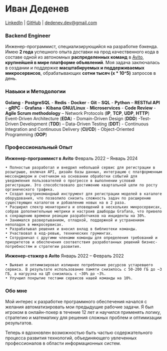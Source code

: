 # Иван Деденев
[LinkedIn](https://www.linkedin.com/in/idedenev/) | [GitHub](https://github.com/IDilettant) | dedenev.dev@gmail.com

### Backend Engineer

Инженер-программист, специализирующийся на разработке бэкенда. Имею **2 года** успешного опыта доставки на прод качественного кода в составе одной из автономных **распределенных команд** в [Avito](https://avito.ru/), **крупнейшей в мире платформе объявлений**. Моя задача заключалась в создании и поддержке **масштабируемых и поддерживаемых микросервисов**, обрабатывающих **сотни тысяч (x * 10^5)** запросов в день.

### Навыки и Методологии

**Golang** - **PostgreSQL** - **Redis** - **Docker** - **Git** – **SQL** - **Python** – **RESTful API** - **gRPC** - **Grafana** - **Kibana**
**GNU/Linux** - **Microservices** - **Code Review** - **Agile Scrum methodology** – Network Protocols (**IP**, **TCP**, **UDP**, **HTTP**)
Event-Driven Architecture (**EDA**) - Domain-Driven Design (**DDD**) -Test-Driven Development (**TDD**) – Data-Driven Testing (**DDT**) - Continuous Integration and Continuous Delivery (**CI/CD**) - Object-Oriented Programming (**OOP**)

### Профессиональный Опыт

**Инженер-программист в Avito**                                                           Февраль 2022 – Январь 2024

    • Полностью разработал и внедрил небольшой сервис для регистрации в розыгрыше, включая API, дизайн базы данных, интеграцию с платформенным мессенджером и счетчиком на основании обработки событий для уведомления пользователей о прогрессе в выполнении условий регистрации. Это способствовало достижению квартальной цели по росту органического трафика.
    • Создал внутрикомандный инструмент для регистрации моделей в каталоге оборудования, что позволило снизить сложность задач по расширению существующих каталогов и добавлению новых на в 2 раза.
    • Расширил спектр мониторинга и оповещений в нескольких микросервисах, собрав дополнительные метрики и настроив дашборды Grafana, что привело к сокращению времени реакции разработчиков на инциденты на 30%.
    • Занимался развертыванием, отладкой, поддержкой и устранением неполадок в микросервисах.
    • Разрабатывал решения и вносил вклад в библиотеки команды.
    • Участвовал в код-ревью, технических грумингах.
    • Сотрудничал с другими членами команды для определения требований и приоритетов и обеспечения соответствия разработанных решений бизнес-потребностям и стратегии развития.

**Инженер-стажер в Avito**                                                                Январь 2022 – Февраль 2022

    • Выявил и оптимизировал излишнее потребление ресурсов устаревшего сервиса. В результате использование памяти снизилось с 50-200 ГБ до ~3 ГБ, а нагрузка на ЦП снизилась с ~30% до ~3%.
    • Улучшил покрытие тестами сервисов нашей команды на 10%.

### Обо мне

Мой интерес к разработке программного обеспечения начался с желания автоматизировать мои предыдущие рабочие задачи. Я был игроком в онлайн-покер в течение 12 лет и научился применять логику, стратегию и математику для решения сложных проблем и оптимизации результатов. 

Теперь я вдохновлен возможностью быть частью содержательного процесса развития технологий, объединяющего увлеченных профессионалов в области информационных систем.
